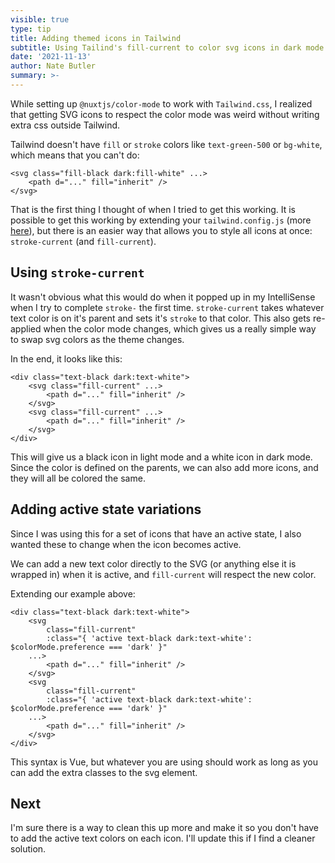```yaml
---
visible: true
type: tip
title: Adding themed icons in Tailwind
subtitle: Using Tailind's fill-current to color svg icons in dark mode.
date: '2021-11-13'
author: Nate Butler
summary: >-
---
```

While setting up `@nuxtjs/color-mode` to work with `Tailwind.css`, I realized that getting SVG icons to respect the color mode was weird without writing extra css outside Tailwind.

Tailwind doesn't have `fill` or `stroke` colors like `text-green-500` or `bg-white`, which means that you can't do: 

```
<svg class="fill-black dark:fill-white" ...>
	<path d="..." fill="inherit" />
</svg>
```

That is the first thing I thought of when I tried to get this working. It is possible to get this working by extending your `tailwind.config.js` (more [here](https://tailwindcss.com/docs/stroke#customizing)), but there is an easier way that allows you to style all icons at once: `stroke-current` (and `fill-current`).

## Using `stroke-current`

It wasn't obvious what this would do when it popped up in my IntelliSense when I try to complete `stroke-` the first time. `stroke-current` takes whatever text color is on it's parent and sets it's `stroke` to that color. This also gets re-applied when the color mode changes, which gives us a really simple way to swap svg colors as the theme changes.

In the end, it looks like this:

```
<div class="text-black dark:text-white">
	<svg class="fill-current" ...>
		<path d="..." fill="inherit" />
	</svg>
	<svg class="fill-current" ...>
		<path d="..." fill="inherit" />
	</svg>
</div>
```

This will give us a black icon in light mode and a white icon in dark mode. Since the color is defined on the parents, we can also add more icons, and they will all be colored the same. 

## Adding active state variations

Since I was using this for a set of icons that have an active state, I also wanted these to change when the icon becomes active.

We can add a new text color directly to the SVG (or anything else it is wrapped in) when it is active, and `fill-current` will respect the new color.

Extending our example above:

```
<div class="text-black dark:text-white">
	<svg 
		class="fill-current"
		:class="{ 'active text-black dark:text-white': $colorMode.preference === 'dark' }" 
	...>
		<path d="..." fill="inherit" />
	</svg>
	<svg 
		class="fill-current"
		:class="{ 'active text-black dark:text-white': $colorMode.preference === 'dark' }" 
	...>
		<path d="..." fill="inherit" />
	</svg>
</div>
```

This syntax is Vue, but whatever you are using should work as long as you can add the extra classes to the svg element.

## Next

I'm sure there is a way to clean this up more and make it so you don't have to add the active text colors on each icon. I'll update this if I find a cleaner solution.